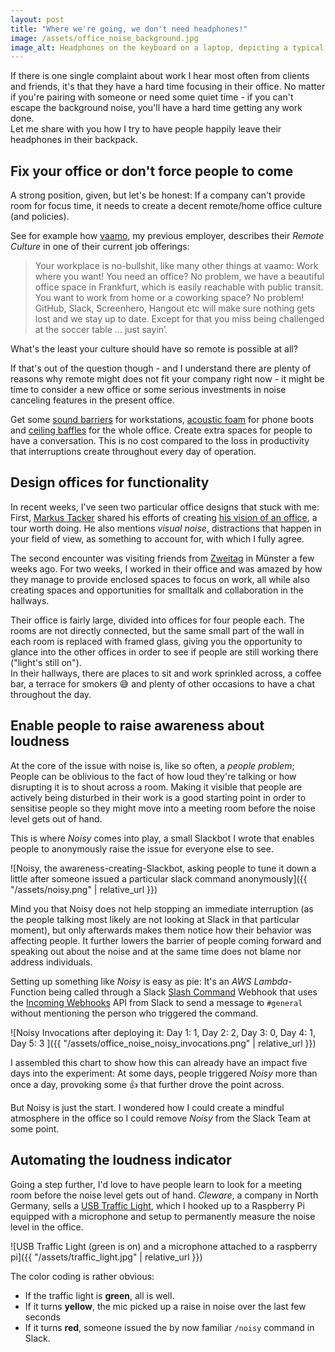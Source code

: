```yaml
---
layout: post
title: "Where we're going, we don't need headphones!"
image: /assets/office_noise_background.jpg
image_alt: Headphones on the keyboard on a laptop, depicting a typical way to flee loud environments
---
```


If there is one single complaint about work I hear most often from clients and friends, it's that they have a hard time focusing in their office. No matter if you're pairing with someone or need some quiet time - if you can't escape the background noise, you'll have a hard time getting any work done.  
Let me share with you how I try to have people happily leave their headphones in their backpack.

## Fix your office or don't force people to come

A strong position, given, but let's be honest: If a company can't provide room for focus time, it needs to create a decent remote/home office culture (and policies).

See for example how [vaamo](https://codecraft.vaamo.de/jobs/web-frontend-dev.html), my previous employer, describes their *Remote Culture* in one of their current job offerings:

>Your workplace is no-bullshit, like many other things at vaamo: Work where you want! You need an office? No problem, we have a beautiful office space in Frankfurt, which is easily reachable with public transit. You want to work from home or a coworking space? No problem! GitHub, Slack, Screenhero, Hangout etc will make sure nothing gets lost and we stay up to date. Except for that you miss being challenged at the soccer table … just sayin’.

<TODO>
What's the least your culture should have so remote is possible at all?
</TODO>

If that's out of the question though - and I understand there are plenty of reasons why remote might does not fit your company right now - it might be time to consider a new office or some serious investments in noise canceling features in the present office.

Get some [sound barriers](http://www.ikea.com/de/de/catalog/products/70268811/) for workstations, [acoustic foam](https://acousticalsolutions.com/product-category/acoustic-foam/) for phone boots and [ceiling baffles](https://acousticalsolutions.com/product-category/ceiling-treatments/ceiling-sound-baffles/) for the whole office. Create extra spaces for people to have a conversation. This is no cost compared to the loss in productivity that interruptions create throughout every day of operation.

## Design offices for functionality

In recent weeks, I've seen two particular office designs that stuck with me: First, [Markus Tacker](https://twitter.com/coderbyheart) shared his efforts of creating [his vision of an office](https://coderbyheart.com/office-design-by-an-office-hater/), a tour worth doing. He also mentions *visual noise*, distractions that happen in your field of view, as something to account for, with which I fully agree.

The second encounter was visiting friends from [Zweitag](http://zweitag.de/) in Münster a few weeks ago. For two weeks, I worked in their office and was amazed by how they manage to provide enclosed spaces to focus on work, all while also creating spaces and opportunities for smalltalk and collaboration in the hallways.

Their office is fairly large, divided into offices for four people each. The rooms are not directly connected, but the same small part of the wall in each room is replaced with framed glass, giving you the opportunity to glance into the other offices in order to see if people are still working there ("light's still on").  
In their hallways, there are places to sit and work sprinkled across, a coffee bar, a terrace for smokers 😅 and plenty of other occasions to have a chat throughout the day.

## Enable people to raise awareness about loudness

At the core of the issue with noise is, like so often, a *people problem*; People can be oblivious to the fact of how loud they're talking or how disrupting it is to shout across a room. Making it visible that people are actively being disturbed in their work is a good starting point in order to sensitise people so they might move into a meeting room before the noise level gets out of hand.

This is where *Noisy* comes into play, a small Slackbot I wrote that enables people to anonymously raise the issue for everyone else to see.

![Noisy, the awareness-creating-Slackbot, asking people to tune it down a little after someone issued a particular slack command anonymously]({{ "/assets/noisy.png" | relative_url }})

Mind you that Noisy does not help stopping an immediate interruption (as the people talking most likely are not looking at Slack in that particular moment), but only afterwards makes them notice how their behavior was affecting people. It further lowers the barrier of people coming forward and speaking out about the noise and at the same time does not blame nor address individuals.

Setting up something like *Noisy* is easy as pie: It's an *AWS Lambda*-Function being called through a Slack [Slash Command](https://api.slack.com/slash-commands) Webhook that uses the [Incoming Webhooks](https://api.slack.com/incoming-webhooks) API from Slack to send a message to `#general` without mentioning the person who triggered the command.

![Noisy Invocations after deploying it: Day 1: 1, Day 2: 2, Day 3: 0, Day 4: 1, Day 5: 3 ]({{ "/assets/office_noise_noisy_invocations.png" | relative_url }})

I assembled this chart to show how this can already have an impact five days into the experiment: At some days, people triggered *Noisy* more than once a day, provoking some 👍  that further drove the point across.

But Noisy is just the start. I wondered how I could create a mindful atmosphere in the office so I could remove *Noisy* from the Slack Team at some point.

## Automating the loudness indicator

Going a step further, I'd love to have people learn to look for a meeting room before the noise level gets out of hand. *Cleware*, a company in North Germany, sells a [USB Traffic Light](http://www.cleware-shop.de/epages/63698188.sf/en_US/?ViewObjectPath=%2FShops%2F63698188%2FProducts%2F42%2FSubProducts%2F42-1), which I hooked up to a Raspberry Pi equipped with a microphone and setup to permanently measure the noise level in the office.

![USB Traffic Light (green is on) and a microphone attached to a raspberry pi]({{ "/assets/traffic_light.jpg" | relative_url }})

The color coding is rather obvious:
- If the traffic light is **green**, all is well.
- If it turns **yellow**, the mic picked up a raise in noise over the last few seconds
- If it turns **red**, someone issued the by now familiar `/noisy` command in Slack.
